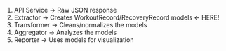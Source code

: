 1. API Service    → Raw JSON response
2. Extractor      → Creates WorkoutRecord/RecoveryRecord models ← HERE!
3. Transformer    → Cleans/normalizes the models  
4. Aggregator     → Analyzes the models
5. Reporter       → Uses models for visualization
